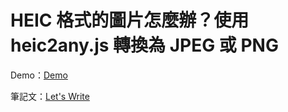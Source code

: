 # HEIC 格式的圖片怎麼辦？使用 heic2any.js 轉換為 JPEG 或 PNG

Demo：[Demo](https://chia168168.github.io/letswrite-heic2any/)

筆記文：[Let's Write](https://www.letswrite.tw/heic2any/)
